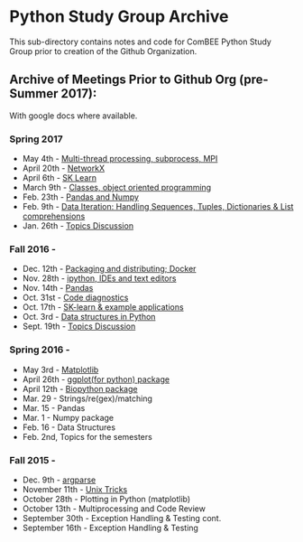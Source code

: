 # Python Study Group Archive

This sub-directory contains notes and code for ComBEE Python Study Group prior to creation of the Github Organization. 




## Archive of Meetings Prior to Github Org (pre-Summer 2017):
With google docs where available.

### Spring 2017
- May 4th - [Multi-thread processing, subprocess, MPI](https://docs.google.com/document/d/1kADaMXkf9GfPCTUihi7tIgT4Of8GpZCl38CMia-WFgs/edit?usp=sharing)
- April 20th - [NetworkX](https://docs.google.com/document/d/1qNebbsMOyrSkgsLypZIED_Z0L0DO1RlznhzkQ3ERdO0/edit?usp=sharing)
- April 6th - [SK Learn](https://docs.google.com/document/d/1X_v0J7V8fZP97nuLlcgkL18wzOYQUwn3O9vfA7xCo5A/edit?usp=sharing)
- March 9th - [Classes, object oriented programming](https://drive.google.com/open?id=1hyFEMST1bRakfJejSb9-U8A41qyAYlFhjOXLbB2AcGw)
- Feb. 23th - [Pandas and Numpy](https://docs.google.com/document/d/1hMQkoOizD0ovQqkf6oJchuo9d8rAHPKDty6FQsI0k2k/edit)
- Feb. 9th - [Data Iteration: Handling Sequences, Tuples, Dictionaries & List comprehensions](https://drive.google.com/open?id=1dm_bxdZ2RE-4OwM3NXNAUNi0vwR6s8F6ESJ_jIZkUcE)
- Jan. 26th - [Topics Discussion](https://docs.google.com/document/d/1obJ066SacYa-axoiRmm1Gk2iz42y5OARZJrFFW_hKHY/edit)

### Fall 2016 - 
- Dec. 12th - [Packaging and distributing; Docker](https://docs.google.com/document/d/1PZvzRBMbR3Iz5T56BFccqrW-LJqIgBkuwAf0Sse2l5I/edit?usp=sharing)
- Nov. 28th - [ipython, IDEs and text editors](https://docs.google.com/document/d/1h5k1JUKY_VwjIkZ932K5Yi1yczsEtpkAENMyjJj9mwk/edit)
- Nov. 14th - [Pandas](https://docs.google.com/document/d/1RHZbu8ycUxAZZvJh8GrFeSBvc3Ekwj1yu_pZAImWWgw/edit)
- Oct. 31st - [Code diagnostics](https://docs.google.com/document/d/1j9YZLk2o9aqqigZJ69N_lyoDHhlhhglAoW2NwW_no-o/edit)
- Oct. 17th - [SK-learn & example applications](https://docs.google.com/document/d/1NEA0OTw3CTIDIzXYrtJfYPmFqGYBoqg2bqxcgUgcCEM/edit)
- Oct. 3rd - [Data structures in Python](https://docs.google.com/document/d/13XlHU7snar-kZCS0-Nq8evovLO7FowilnKi4swZGSdM/edit?usp=sharing)
- Sept. 19th - [Topics Discussion](https://docs.google.com/document/d/1vwS_7tHJGPgykVxEmqqUzpxkDzpTSY6R1VrClqckhUk/edit?usp=sharing)

### Spring 2016 - 
- May 3rd - [Matplotlib](https://docs.google.com/document/d/1iLSMUP_TEDN1_0ZSWmSdJ0FuZbeRkAQCNwG_DFqIqDc/edit?usp=sharing)
- April 26th - [ggplot(for python) package](https://docs.google.com/document/d/1-hoLffOfavDDn-euQAGB4bY9uiNM_Oo-jA2QcbvFDSw/edit?usp=sharing)
- April 12th - [Biopython package](https://docs.google.com/document/d/106mMeeUrh7niD8tOdktYIVsMqHL5BJjK0A1ZBh8J8hM)
- Mar. 29 - Strings/re(gex)/matching
- Mar. 15 - Pandas
- Mar. 1 - Numpy package
-  Feb. 16 - Data Structures
- Feb. 2nd, Topics for the semesters

### Fall 2015 - 
- Dec. 9th - [argparse](https://docs.google.com/document/d/1hYADCUsJouzLfSX0t58S5RdEqbt_fhkp7ldyqAGskiw/edit?usp=sharing)
- November 11th -  [Unix Tricks](https://docs.google.com/document/d/1ePVImJuAYpTmpEyfEprRhfg86Z_5G8609ENKFYHthX4/edit?usp=sharing)
- October 28th - Plotting in Python (matplotlib)
- October 13th - Multiprocessing and Code Review
- September 30th - Exception Handling & Testing cont.
- September 16th - Exception Handling & Testing

